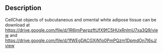 ## Description

CellChat objects of subcutaneous and omental white adipose tissue can be download at https://drive.google.com/file/d/1R6jmPwrpzftUfX9fC5HUxRnlmU7xa3Q9/view and https://drive.google.com/file/d/1fWEgDACGXjN1o0PmPQzm1DpmdOn7I6sJ/view

